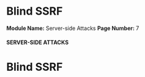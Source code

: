 <!--
 // Platform: Academy
// URL: https://academy.hackthebox.com/module/145/section/1299
// Platform Version: V1
// Module ID: 145
// Module Name: Server-side Attacks
// Module Difficulty: Medium
// Section ID: 1299
// Section Title: Blind SSRF
// Page Title: Server-side Attacks
// Page Number: 7
-->

# Blind SSRF

**Module Name:** Server-side Attacks **Page Number:** 7

#### SERVER-SIDE ATTACKS

# Blind SSRF

####